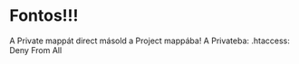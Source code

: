 # Fontos!!!
A Private mappát direct másold a Project mappába!
A Privateba: .htaccess: Deny From All
